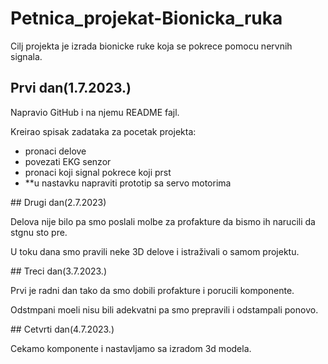 # Petnica_projekat-Bionicka_ruka
Cilj projekta je izrada bionicke ruke koja se pokrece pomocu nervnih signala.
## Prvi dan(1.7.2023.)
<p>Napravio GitHub i na njemu README fajl.</p>
<p>Kreirao spisak zadataka za pocetak projekta:</p>
<ul>
  <li>pronaci delove</li>
  <li>povezati EKG senzor</li>
  <li>pronaci koji signal pokrece koji prst</li>
  <li>**u nastavku napraviti prototip sa servo motorima</li>
</ul>
## Drugi dan(2.7.2023)
<p>Delova nije bilo pa smo poslali molbe za profakture da bismo ih narucili da stgnu sto pre.</p>
<p>U toku dana smo pravili neke 3D delove i istraživali o samom projektu.</p>
## Treci dan(3.7.2023.)
<p>Prvi je radni dan tako da smo dobili profakture i porucili komponente.</p>
<p>Odstmpani moeli nisu bili adekvatni pa smo prepravili i odstampali ponovo.</p>
<p></p>
## Cetvrti dan(4.7.2023.)
<p>Cekamo komponente i nastavljamo sa izradom 3d modela.</p>


